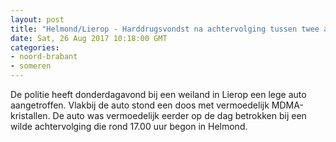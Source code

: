 ```yaml
---
layout: post
title: "Helmond/Lierop - Harddrugsvondst na achtervolging tussen twee automobilisten"
date: Sat, 26 Aug 2017 10:18:00 GMT
categories: 
- noord-brabant 
- someren 
---
```


De politie heeft donderdagavond bij een weiland in Lierop een lege auto aangetroffen. Vlakbij de auto stond een doos met vermoedelijk MDMA-kristallen. De auto was vermoedelijk eerder op de dag betrokken bij een wilde achtervolging die rond 17.00 uur begon in Helmond.
